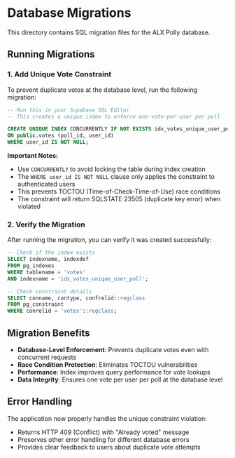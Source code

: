 # Database Migrations

This directory contains SQL migration files for the ALX Polly database.

## Running Migrations

### 1. Add Unique Vote Constraint

To prevent duplicate votes at the database level, run the following migration:

```sql
-- Run this in your Supabase SQL Editor
-- This creates a unique index to enforce one-vote-per-user per poll

CREATE UNIQUE INDEX CONCURRENTLY IF NOT EXISTS idx_votes_unique_user_poll 
ON public.votes (poll_id, user_id) 
WHERE user_id IS NOT NULL;
```

**Important Notes:**
- Use `CONCURRENTLY` to avoid locking the table during index creation
- The `WHERE user_id IS NOT NULL` clause only applies the constraint to authenticated users
- This prevents TOCTOU (Time-of-Check-Time-of-Use) race conditions
- The constraint will return SQLSTATE 23505 (duplicate key error) when violated

### 2. Verify the Migration

After running the migration, you can verify it was created successfully:

```sql
-- Check if the index exists
SELECT indexname, indexdef 
FROM pg_indexes 
WHERE tablename = 'votes' 
AND indexname = 'idx_votes_unique_user_poll';

-- Check constraint details
SELECT conname, contype, confrelid::regclass
FROM pg_constraint 
WHERE conrelid = 'votes'::regclass;
```

## Migration Benefits

- **Database-Level Enforcement**: Prevents duplicate votes even with concurrent requests
- **Race Condition Protection**: Eliminates TOCTOU vulnerabilities
- **Performance**: Index improves query performance for vote lookups
- **Data Integrity**: Ensures one vote per user per poll at the database level

## Error Handling

The application now properly handles the unique constraint violation:
- Returns HTTP 409 (Conflict) with "Already voted" message
- Preserves other error handling for different database errors
- Provides clear feedback to users about duplicate vote attempts

